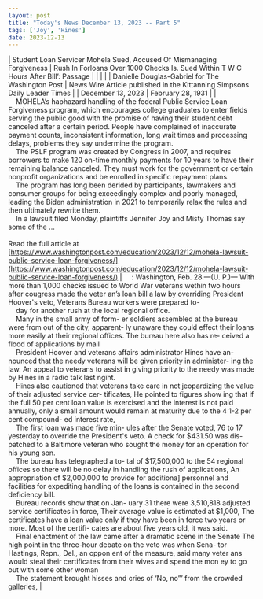 ```yaml
---
layout: post
title: "Today's News December 13, 2023 -- Part 5"
tags: ['Joy', 'Hines']
date: 2023-12-13
---
```


| Student Loan Servicer Mohela Sued, Accused Of Mismanaging Forgiveness | Rush In Forloans   Over 1000 Checks Is. Sued Within T W C Hours After Bill’:  Passage |
|  |  |
| Danielle Douglas-Gabriel for The Washington Post | News Wire Article published in the Kittanning Simpsons Daily Leader Times |
| December 13, 2023 | February 28, 1931 |
| &nbsp;&nbsp;&nbsp;&nbsp;MOHELA’s haphazard handling of the federal Public Service Loan Forgiveness program, which encourages college graduates to enter fields serving the public good with the promise of having their student debt canceled after a certain period. People have complained of inaccurate payment counts, inconsistent information, long wait times and processing delays, problems they say undermine the program.<br>&nbsp;&nbsp;&nbsp;&nbsp;The PSLF program was created by Congress in 2007, and requires borrowers to make 120 on-time monthly payments for 10 years to have their remaining balance canceled. They must work for the government or certain nonprofit organizations and be enrolled in specific repayment plans.<br>&nbsp;&nbsp;&nbsp;&nbsp;The program has long been derided by participants, lawmakers and consumer groups for being exceedingly complex and poorly managed, leading the Biden administration in 2021 to temporarily relax the rules and then ultimately rewrite them.<br>&nbsp;&nbsp;&nbsp;&nbsp;In a lawsuit filed Monday, plaintiffs Jennifer Joy and Misty Thomas say some of the  ...<br><br>Read the full article at<br>[https://www.washingtonpost.com/education/2023/12/12/mohela-lawsuit-public-service-loan-forgiveness/](https://www.washingtonpost.com/education/2023/12/12/mohela-lawsuit-public-service-loan-forgiveness/) | &nbsp;&nbsp;&nbsp;&nbsp;: Washington, Feb. 28.—(U. P.)— With more than 1,000 checks issued to World War veterans wethin two hours after cougress made the veter an’s loan bill a law by overriding President Hoover's veto, Veterans Bureau workers were prepared to-<br>&nbsp;&nbsp;&nbsp;&nbsp;day for another rush at the local regional office.<br>&nbsp;&nbsp;&nbsp;&nbsp;Many in the small army of form- er soldiers assembled at the bureau were from out of the city, apparent- ly unaware they could effect their loans more easily at their regional offices. The bureau here also has re- ceived a flood of applications by mail<br>&nbsp;&nbsp;&nbsp;&nbsp;President Hoover and veterans affairs administrator Hines have an- nounced that the needy veterans will be given priority in administer- ing the law. An appeal to veterans to assist in giving priority to the needy was made by Hines in a radio talk last ngiht.<br>&nbsp;&nbsp;&nbsp;&nbsp;Hines also cautioned that veterans take care in not jeopardizing the value of their adjusted service cer- tificates, He pointed to figures show ing that if the full 50 per cent loan value is exercised and the interest is not paid annually, only a small amount would remain at maturity due to the 4 1-2 per cent compound- ed interest rate,<br>&nbsp;&nbsp;&nbsp;&nbsp;The first loan was made five min- ules after the Senate voted, 76 to 17 yesterday to override the President's veto. A check for $431.50 was dis- patched to a Baltimore veteran who sought the money for an operation for his young son.<br>&nbsp;&nbsp;&nbsp;&nbsp;The bureau has telegraphed a to- tal of $17,500,000 to the 54 regional offices so there will be no delay in handling the rush of applications, An appropriation of $2,000,000 to provide for additiona] personnel and facilities for expediting handling of the loans is contained in the second deficiency bill.<br>&nbsp;&nbsp;&nbsp;&nbsp;Bureau records show that on Jan- uary 31 there were 3,510,818 adjusted service certificates in force, Their average value is estimated at $1,000, The certificates have a loan value only if they have been in force two years or more. Most of the certifi- cates are about five years old, it was said.<br>&nbsp;&nbsp;&nbsp;&nbsp;Final enactment of the law came after a dramatic scene in the Senate The high point in the three-hour debate on the veto was when Sena- tor Hastings, Repn., Del., an oppon ent of the measure, said many veter ans would steal their certificates from their wives and spend the mon ey to go out with some other woman<br>&nbsp;&nbsp;&nbsp;&nbsp;The statement brought hisses and cries of ‘No, no”’ from the crowded galleries,  |
